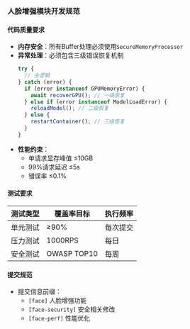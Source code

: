 ### 人脸增强模块开发规范

#### 代码质量要求
- **内存安全**：所有Buffer处理必须使用`SecureMemoryProcessor`
- **异常处理**：必须包含三级错误恢复机制
  ```typescript
  try {
    // 主逻辑
  } catch (error) {
    if (error instanceof GPUMemoryError) {
      await recoverGPU(); // 一级恢复
    } else if (error instanceof ModelLoadError) {
      reloadModel(); // 二级恢复
    } else {
      restartContainer(); // 三级恢复
    }
  }
  ```
- **性能约束**：
  - 单请求显存峰值 ≤10GB
  - 99%请求延迟 ≤5s
  - 错误率 ≤0.1%

#### 测试要求
| 测试类型 | 覆盖率目标 | 执行频率 |
|---------|-----------|---------|
| 单元测试 | ≥90%      | 每次提交 |
| 压力测试 | 1000RPS   | 每日 |
| 安全测试 | OWASP TOP10 | 每周 |

#### 提交规范
- 提交信息前缀：
  - `[face]` 人脸增强功能
  - `[face-security]` 安全相关修改
  - `[face-perf]` 性能优化 